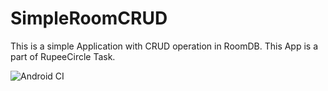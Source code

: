 # SimpleRoomCRUD
This is a simple Application with CRUD operation in RoomDB. This App is a part of RupeeCircle Task.

![Android CI](https://github.com/bibutikoley/SimpleRoomCRUD/workflows/Android%20CI/badge.svg?branch=master&event=push)

